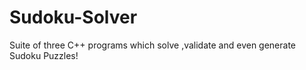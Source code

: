 # Sudoku-Solver
Suite of three C++ programs which solve ,validate and even generate Sudoku Puzzles!
